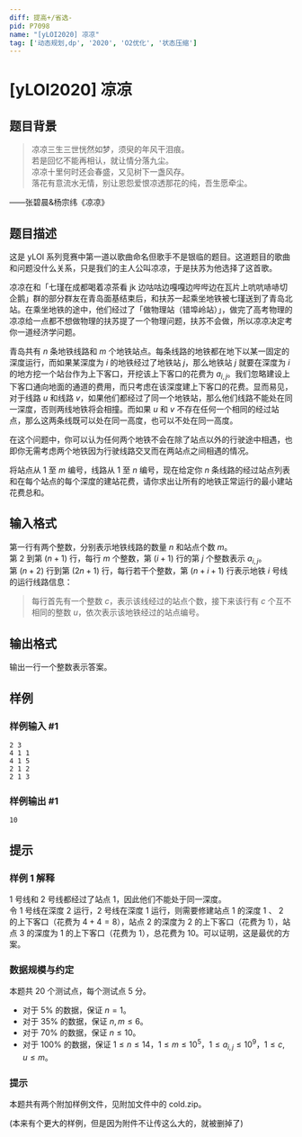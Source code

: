 ```yaml
---
diff: 提高+/省选-
pid: P7098
name: "[yLOI2020] 凉凉"
tag: ['动态规划,dp', '2020', 'O2优化', '状态压缩']
---
```

# [yLOI2020] 凉凉
## 题目背景

> 凉凉三生三世恍然如梦，须臾的年风干泪痕。  
> 若是回忆不能再相认，就让情分落九尘。  
> 凉凉十里何时还会春盛，又见树下一盏风存。  
> 落花有意流水无情，别让恩怨爱恨凉透那花的纯，吾生愿牵尘。 

——张碧晨&杨宗纬《凉凉》
## 题目描述

这是 yLOI 系列竞赛中第一道以歌曲命名但歌手不是银临的题目。这道题目的歌曲和问题没什么关系，只是我们的主人公叫凉凉，于是扶苏为他选择了这首歌。

凉凉在和「七瑾在成都喝着凉茶看 jk 边咕咕边嘎嘎边哔哔边在瓦片上吭吭哧哧切企鹅」群的部分群友在青岛面基结束后，和扶苏一起乘坐地铁被七瑾送到了青岛北站。在乘坐地铁的途中，他们经过了「做物理站（错埠岭站）」，做完了高考物理的凉凉给一点都不想做物理的扶苏提了一个物理问题，扶苏不会做，所以凉凉决定考你一道经济学问题。

青岛共有 $n$ 条地铁线路和 $m$ 个地铁站点。每条线路的地铁都在地下以某一固定的深度运行，而如果某深度为 $i$ 的地铁经过了地铁站 $j$，那么地铁站 $j$ 就要在深度为 $i$ 的地方挖一个站台作为上下客口，开挖该上下客口的花费为 $a_{i,j}$。我们忽略建设上下客口通向地面的通道的费用，而只考虑在该深度建上下客口的花费。显而易见，对于线路 $u$ 和线路 $v$，如果他们都经过了同一个地铁站，那么他们线路不能处在同一深度，否则两线地铁将会相撞。而如果 $u$ 和 $v$ 不存在任何一个相同的经过站点，那么这两条线既可以处在同一高度，也可以不处在同一高度。

在这个问题中，你可以认为任何两个地铁不会在除了站点以外的行驶途中相遇，也即你无需考虑两个地铁因为行驶线路交叉而在两站点之间相遇的情况。

将站点从 $1$ 至 $m$ 编号，线路从 $1$ 至 $n$ 编号，现在给定你 $n$ 条线路的经过站点列表和在每个站点的每个深度的建站花费，请你求出让所有的地铁正常运行的最小建站花费总和。
## 输入格式

第一行有两个整数，分别表示地铁线路的数量 $n$ 和站点个数 $m$。  
第 $2$ 到第 $(n+1)$ 行，每行 $m$ 个整数，第 $(i+1)$ 行的第 $j$ 个整数表示 $a_{i,j}$。  
第 $(n+2)$ 行到第 $(2n+1)$ 行，每行若干个整数，第 $(n+i+1)$ 行表示地铁 $i$ 号线的运行线路信息：

>每行首先有一个整数 $c$，表示该线经过的站点个数，接下来该行有 $c$ 个互不相同的整数 $u$，依次表示该地铁经过的站点编号。
## 输出格式

输出一行一个整数表示答案。
## 样例

### 样例输入 #1
```
2 3
4 1 1
4 1 5
2 1 2
2 1 3
```
### 样例输出 #1
```
10
```
## 提示

### 样例 1 解释

$1$ 号线和 $2$ 号线都经过了站点 $1$，因此他们不能处于同一深度。   
令 $1$ 号线在深度 $2$ 运行，$2$ 号线在深度 $1$ 运行，则需要修建站点 $1$ 的深度 $1$ 、 $2$ 的上下客口（花费为 $4+4=8$），站点 $2$ 的深度为 $2$ 的上下客口（花费为 $1$），站点 $3$ 的深度为 $1$ 的上下客口（花费为 $1$），总花费为 $10$。可以证明，这是最优的方案。

### 数据规模与约定

本题共 $20$ 个测试点，每个测试点 $5$ 分。

- 对于 $5\%$ 的数据，保证 $n=1$。
- 对于 $35\%$ 的数据，保证 $n,m \le 6$。
- 对于 $70\%$ 的数据，保证 $n \le 10$。
- 对于 $100\%$ 的数据，保证 $1 \le n \le 14$，$1 \le m \le 10^5$，$1 \le a_{i,j} \le 10^9$，$1 \le c,u \le m$。

### 提示

本题共有两个附加样例文件，见附加文件中的 cold.zip。

(本来有个更大的样例，但是因为附件不让传这么大的，就被删掉了)

